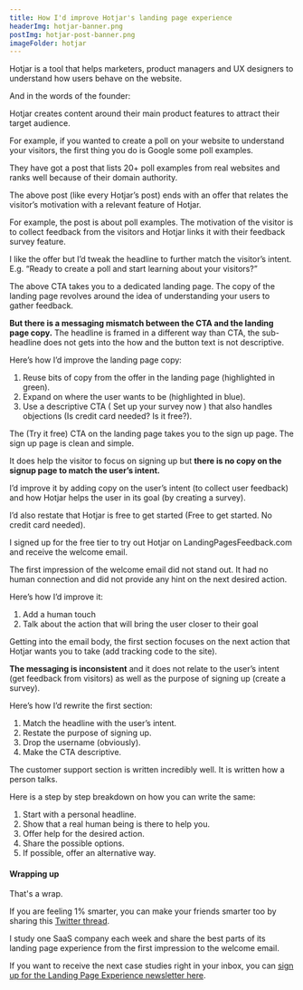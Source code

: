 ```yaml
---
title: How I'd improve Hotjar's landing page experience
headerImg: hotjar-banner.png
postImg: hotjar-post-banner.png
imageFolder: hotjar
---
```


Hotjar is a tool that helps marketers, product managers and UX designers to understand how users behave on the website.

And in the words of the founder:

<dynamic-image path="hotjar/Hotjar intro.png" alt-text="What is Hotjar?" fig-caption="What is Hotjar?"></dynamic-image>

Hotjar creates content around their main product features to attract their target audience.

For example, if you wanted to create a poll on your website to understand your visitors, the first thing you do is Google some poll examples.

They have got a post that lists 20+ poll examples from real websites and ranks well because of their domain authority.

<dynamic-image path="hotjar/User journey 1-1 Hotjar.png" alt-text="Search results when a user googles 'Poll examples from real websites'" fig-caption="Search results for Googling 'Poll Examples from real websites'"></dynamic-image>

The above post (like every Hotjar’s post) ends with an offer that relates the visitor’s motivation with a relevant feature of Hotjar.

For example, the post is about poll examples. The motivation of the visitor is to collect feedback from the visitors and Hotjar links it with their feedback survey feature.

I like the offer but I’d tweak the headline to further match the visitor’s intent. E.g. “Ready to create a poll and start learning about your visitors?”

<dynamic-image path="hotjar/User journey 1-2 Hotjar.png" alt-text="Hotjar's offer at the end of the post'" fig-caption="Hotjar's offer at the end of the post'"></dynamic-image>

The above CTA takes you to a dedicated landing page. The copy of the landing page revolves around the idea of understanding your users to gather feedback.

**But there is a messaging mismatch between the CTA and the landing page copy.** The headline is framed in a different way than CTA, the sub-headline does not gets into the how and the button text is not descriptive.

<dynamic-image path="hotjar/User journey 1-5 Hotjar.png" alt-text="Hotjar's landing page" fig-caption="Hotjar's landing page"></dynamic-image>

Here’s how I’d improve the landing page copy:

1. Reuse bits of copy from the offer in the landing page (highlighted in green).
2. Expand on where the user wants to be (highlighted in blue).
3. Use a descriptive CTA ( Set up your survey now ) that also handles objections (Is credit card needed? Is it free?).

<dynamic-image path="hotjar/User journey 1-6 Hotjar.png" alt-text="How I'd improve the landing page copy" fig-caption="How I'd improve the landing page copy"></dynamic-image>

The (Try it free) CTA on the landing page takes you to the sign up page. The sign up page is clean and simple.

It does help the visitor to focus on signing up but **there is no copy on the signup page to match the user’s intent.**

<dynamic-image path="hotjar/User journey 1-4 Hotjar.png" alt-text="Hotjar's sign up screen" fig-caption="Hotjar's sign up screen"></dynamic-image>

I’d improve it by adding copy on the user’s intent (to collect user feedback) and how Hotjar helps the user in its goal (by creating a survey).

I’d also restate that Hotjar is free to get started (Free to get started. No credit card needed).

<dynamic-image path="hotjar/User journey 1-7 Hotjar.png" alt-text="How I'd improve the sign up copy" fig-caption="How I'd improve the sign up copy"></dynamic-image>

I signed up for the free tier to try out Hotjar on LandingPagesFeedback.com and receive the welcome email.

The first impression of the welcome email did not stand out. It had no human connection and did not provide any hint on the next desired action.

Here’s how I’d improve it:
1. Add a human touch
2. Talk about the action that will bring the user closer to their goal

<dynamic-image path="hotjar/Welcome Email Breakdown 1.png" alt-text="Hotjar's welcome email subject line" fig-caption="Hotjar's welcome email subject line"></dynamic-image>

Getting into the email body, the first section focuses on the next action that Hotjar wants you to take (add tracking code to the site).

**The messaging is inconsistent** and it does not relate to the user’s intent (get feedback from visitors) as well as the purpose of signing up (create a survey).

<dynamic-image path="hotjar/Welcome Email Breakdown 2.png" alt-text="First section of the Hotjar's welcome email" fig-caption="First section of the Hotjar's welcome email"></dynamic-image>

Here’s how I’d rewrite the first section:

1. Match the headline with the user’s intent.
2. Restate the purpose of signing up.
3. Drop the username (obviously).
4. Make the CTA descriptive.

<dynamic-image path="hotjar/Welcome email rewrite 1.png" alt-text="How I'd improve the first section of welcome email" fig-caption="How I'd improve the first section of welcome email"></dynamic-image>

The customer support section is written incredibly well. It is written how a person talks.

<dynamic-image path="hotjar/Welcome email rewrite 2.png" alt-text="Support section of the Hotjar's welcome email" fig-caption="Support section of the Hotjar's welcome email"></dynamic-image>

Here is a step by step breakdown on how you can write the same:

1. Start with a personal headline.
2. Show that a real human being is there to help you.
3. Offer help for the desired action.
4. Share the possible options.
5. If possible, offer an alternative way.

#### Wrapping up

That's a wrap. 

If you are feeling 1% smarter, you can make your friends smarter too by sharing this [Twitter thread](https://twitter.com/thearslankhalid/status/1401273852957659136).

I study one SaaS company each week and share the best parts of its landing page experience from the first impression to the welcome email.

If you want to receive the next case studies right in your inbox, you can [sign up for the Landing Page Experience newsletter here](https://www.getrevue.co/profile/landingpageexperience).


